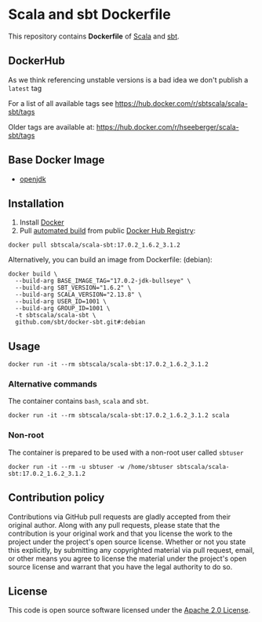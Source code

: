 # Scala and sbt Dockerfile

This repository contains **Dockerfile** of [Scala](http://www.scala-lang.org) and [sbt](http://www.scala-sbt.org).


## DockerHub

As we think referencing unstable versions is a bad idea we don't publish a `latest` tag

For a list of all available tags see https://hub.docker.com/r/sbtscala/scala-sbt/tags

Older tags are available at: https://hub.docker.com/r/hseeberger/scala-sbt/tags

## Base Docker Image ##

* [openjdk](https://hub.docker.com/_/openjdk)


## Installation ##

1. Install [Docker](https://www.docker.com)
2. Pull [automated build](https://hub.docker.com/r/sbtscala/scala-sbt/) from public [Docker Hub Registry](https://registry.hub.docker.com):
```
docker pull sbtscala/scala-sbt:17.0.2_1.6.2_3.1.2
```
Alternatively, you can build an image from Dockerfile:
(debian):
```
docker build \
  --build-arg BASE_IMAGE_TAG="17.0.2-jdk-bullseye" \
  --build-arg SBT_VERSION="1.6.2" \
  --build-arg SCALA_VERSION="2.13.8" \
  --build-arg USER_ID=1001 \
  --build-arg GROUP_ID=1001 \
  -t sbtscala/scala-sbt \
  github.com/sbt/docker-sbt.git#:debian
```

## Usage ##

```
docker run -it --rm sbtscala/scala-sbt:17.0.2_1.6.2_3.1.2
```

### Alternative commands ###
The container contains `bash`, `scala` and `sbt`.

```
docker run -it --rm sbtscala/scala-sbt:17.0.2_1.6.2_3.1.2 scala
```

### Non-root ###
The container is prepared to be used with a non-root user called `sbtuser`

```
docker run -it --rm -u sbtuser -w /home/sbtuser sbtscala/scala-sbt:17.0.2_1.6.2_3.1.2
```

## Contribution policy ##

Contributions via GitHub pull requests are gladly accepted from their original author. Along with any pull requests, please state that the contribution is your original work and that you license the work to the project under the project's open source license. Whether or not you state this explicitly, by submitting any copyrighted material via pull request, email, or other means you agree to license the material under the project's open source license and warrant that you have the legal authority to do so.


## License ##

This code is open source software licensed under the [Apache 2.0 License]("http://www.apache.org/licenses/LICENSE-2.0.html").
